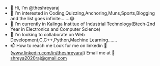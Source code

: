 - 👋 Hi, I’m @theshreyaraj
- 👀 I’m interested in Coding,Quizzing,Anchoring,Muns,Sports,Blogging and the list goes infinite.......😂
- 🌱 I’m currently in Kalinga Institue of Industrial Technology(Btech-2nd Year in Electronics and Computer Science)
- 💞️ I’m looking to collaborate on Web Development,C,C++,Python,Machine Learning.......
- 📫 How to reach me 
      Look for me on linkedin 🤟(www.linkedin.com/in/theshreyaraj)
      Email me at 📧shreya2020raj@gmail.com
   

<!---
theshreyaraj/theshreyaraj is a ✨ special ✨ repository because its `README.md` (this file) appears on your GitHub profile.
You can click the Preview link to take a look at your changes.
--->
